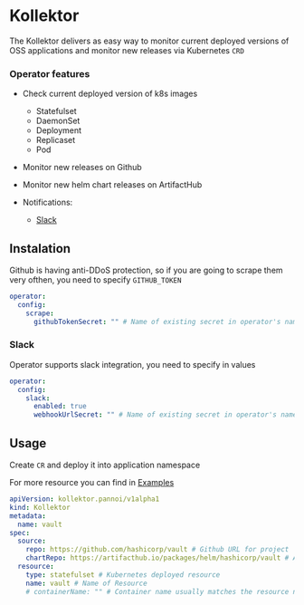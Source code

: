 # Kollektor

The Kollektor delivers as easy way to monitor current deployed versions of OSS applications and monitor new releases via Kubernetes `CRD`

### Operator features

* Check current deployed version of k8s images
    - Statefulset
    - DaemonSet
    - Deployment
    - Replicaset
    - Pod

* Monitor new releases on Github

* Monitor new helm chart releases on ArtifactHub

* Notifications:
    - [Slack](https://slack.com)

## Instalation

Github is having anti-DDoS protection, so if you are going to scrape them very ofthen, you need to specify `GITHUB_TOKEN`

```yaml
operator:
  config:
    scrape:
      githubTokenSecret: "" # Name of existing secret in operator's namespace (key: GITHUB_TOKEN)
```

### Slack

Operator supports slack integration, you need to specify in values

```yaml
operator:
  config:
    slack:
      enabled: true
      webhookUrlSecret: "" # Name of existing secret in operator's namespace (key: SLACK_WEBHOOK_URL)
```

## Usage

Create `CR` and deploy it into application namespace

For more resource you can find in [Examples](examples/)

```yaml
apiVersion: kollektor.pannoi/v1alpha1
kind: Kollektor
metadata:
  name: vault
spec:
  source:
    repo: https://github.com/hashicorp/vault # Github URL for project
    chartRepo: https://artifacthub.io/packages/helm/hashicorp/vault # ArtifactHub URL for project
  resource:
    type: statefulset # Kubernetes deployed resource 
    name: vault # Name of Resource
    # containerName: "" # Container name usually matches the resource name, if not please specify here
```